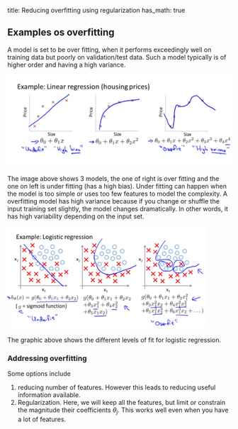title: Reducing overfitting using regularization
has_math: true

## Examples os overfitting
A model is set to be over fitting, when it performs exceedingly well on training data but poorly on validation/test data. Such a model typically is of higher order and having a high variance.

<img src="/images/coursera-linear-overfit.png" width=550>

The image above shows 3 models, the one of right is over fitting and the one on left is under fitting (has a high bias). Under fitting can happen when the model is too simple or uses too few features to model the complexity. A overfitting model has high variance because if you change or shuffle the input training set slightly, the model changes dramatically. In other words, it has high variability depending on the input set.

<img src="/images/coursera-logistic-overfit.png" width=450>

The graphic above shows the different levels of fit for logistic regression.

### Addressing overfitting
Some options include

1. reducing number of features. However this leads to reducing useful information available.
2. Regularization. Here, we will keep all the features, but limit or constrain the magnitude their coefficients $\theta_{j}$. This works well even when you have a lot of features.